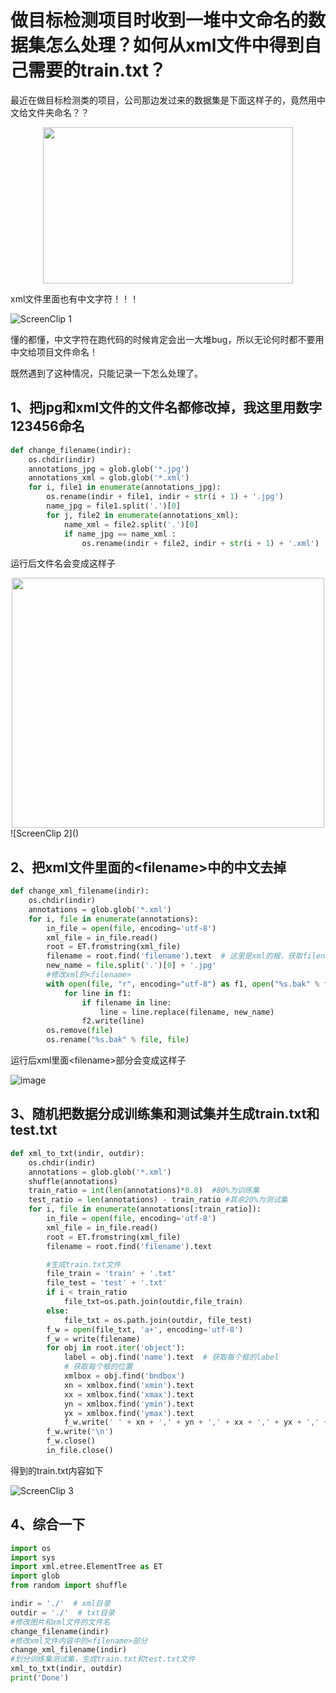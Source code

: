 # 做目标检测项目时收到一堆中文命名的数据集怎么处理？如何从xml文件中得到自己需要的train.txt？
最近在做目标检测类的项目，公司那边发过来的数据集是下面这样子的，竟然用中文给文件夹命名？？
<div align=center><img src="https://user-images.githubusercontent.com/65380826/125743677-b115d2ee-aa64-40fd-83b9-28cf91bd2f74.png" width="400" height="250"></div>

xml文件里面也有中文字符！！！

![ScreenClip  1](https://user-images.githubusercontent.com/65380826/125743972-755f9b13-fd54-426d-95e8-aaf73bae563b.png)

懂的都懂，中文字符在跑代码的时候肯定会出一大堆bug，所以无论何时都不要用中文给项目文件命名！

既然遇到了这种情况，只能记录一下怎么处理了。

## 1、把jpg和xml文件的文件名都修改掉，我这里用数字123456命名
```python
def change_filename(indir):
    os.chdir(indir)
    annotations_jpg = glob.glob('*.jpg')
    annotations_xml = glob.glob('*.xml')
    for i, file1 in enumerate(annotations_jpg):
        os.rename(indir + file1, indir + str(i + 1) + '.jpg')
        name_jpg = file1.split('.')[0]
        for j, file2 in enumerate(annotations_xml):
            name_xml = file2.split('.')[0]
            if name_jpg == name_xml :
                os.rename(indir + file2, indir + str(i + 1) + '.xml')
```
运行后文件名会变成这样子
<div align=center><img src="https://user-images.githubusercontent.com/65380826/125746149-8b00195b-6059-46f7-9a2a-6bebac6c3435.png" width="500" height="400"></div>
![ScreenClip  2]()

## 2、把xml文件里面的\<filename>中的中文去掉
```python
def change_xml_filename(indir):
    os.chdir(indir)
    annotations = glob.glob('*.xml')
    for i, file in enumerate(annotations):
        in_file = open(file, encoding='utf-8')
        xml_file = in_file.read()
        root = ET.fromstring(xml_file)
        filename = root.find('filename').text  # 这里是xml的根，获取filename那一栏
        new_name = file.split('.')[0] + '.jpg'
        #修改xml的<filename>
        with open(file, "r", encoding="utf-8") as f1, open("%s.bak" % file, "w", encoding="utf-8") as f2:
            for line in f1:
                if filename in line:
                    line = line.replace(filename, new_name)
                f2.write(line)
        os.remove(file)
        os.rename("%s.bak" % file, file)
```
运行后xml里面\<filename>部分会变成这样子

![image](https://user-images.githubusercontent.com/65380826/125746679-9a3c39c8-5a97-4f01-83bf-11832b5feb02.png)

## 3、随机把数据分成训练集和测试集并生成train.txt和test.txt
```python
def xml_to_txt(indir, outdir):
    os.chdir(indir)
    annotations = glob.glob('*.xml')
    shuffle(annotations)
    train_ratio = int(len(annotations)*0.8)  #80%为训练集
    test_ratio = len(annotations) - train_ratio #其余20%为测试集
    for i, file in enumerate(annotations[:train_ratio]):
        in_file = open(file, encoding='utf-8')
        xml_file = in_file.read()
        root = ET.fromstring(xml_file)
        filename = root.find('filename').text

        #生成train.txt文件
        file_train = 'train' + '.txt'
        file_test = 'test' + '.txt'
        if i < train_ratio
            file_txt=os.path.join(outdir,file_train)
        else:
            file_txt = os.path.join(outdir, file_test)
        f_w = open(file_txt, 'a+', encoding='utf-8')
        f_w = write(filename)
        for obj in root.iter('object'):
            label = obj.find('name').text  # 获取每个框的label
            # 获取每个框的位置
            xmlbox = obj.find('bndbox')
            xn = xmlbox.find('xmin').text
            xx = xmlbox.find('xmax').text
            yn = xmlbox.find('ymin').text
            yx = xmlbox.find('ymax').text
            f_w.write(' ' + xn + ',' + yn + ',' + xx + ',' + yx + ',' + 'label')
        f_w.write('\n')
        f_w.close()
        in_file.close()
```
得到的train.txt内容如下

![ScreenClip  3](https://user-images.githubusercontent.com/65380826/125746886-4a0b320a-3341-4014-b07a-46ddce8b6ad3.png)

## 4、综合一下
```python
import os
import sys
import xml.etree.ElementTree as ET
import glob
from random import shuffle

indir = './'  # xml目录
outdir = './'  # txt目录
#修改图片和xml文件的文件名
change_filename(indir)
#修改xml文件内容中的<filename>部分
change_xml_filename(indir)
#划分训练集测试集，生成train.txt和test.txt文件
xml_to_txt(indir, outdir)
print('Done')
```
